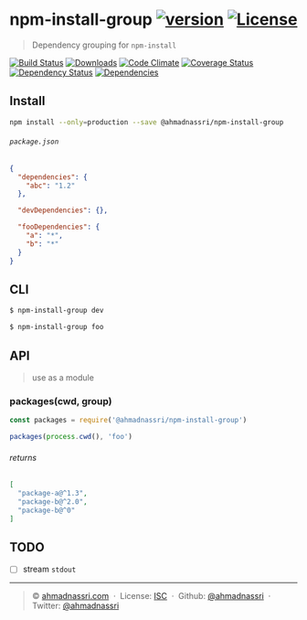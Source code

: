 # npm-install-group [![version][npm-version]][npm-url] [![License][license-image]][license-url]

> Dependency grouping for `npm-install`

[![Build Status][travis-image]][travis-url]
[![Downloads][npm-downloads]][npm-url]
[![Code Climate][codeclimate-quality]][codeclimate-url]
[![Coverage Status][codeclimate-coverage]][codeclimate-url]
[![Dependency Status][dependencyci-image]][dependencyci-url]
[![Dependencies][david-image]][david-url]

## Install

```bash
npm install --only=production --save @ahmadnassri/npm-install-group
```

###### `package.json`

```json
{
  "dependencies": {
    "abc": "1.2"
  },

  "devDependencies": {},

  "fooDependencies": {
    "a": "*",
    "b": "*"
  }
}
```

## CLI 

```bash
$ npm-install-group dev

$ npm-install-group foo
```

## API

> use as a module

### packages(cwd, group)

```js
const packages = require('@ahmadnassri/npm-install-group')

packages(process.cwd(), 'foo')
```

###### returns

```json
[
  "package-a@^1.3",
  "package-b@^2.0",
  "package-b@^0"
]
```

## TODO

- [ ] stream `stdout`

---
> :copyright: [ahmadnassri.com](https://www.ahmadnassri.com/)  · 
> License: [ISC][license-url]  · 
> Github: [@ahmadnassri](https://github.com/ahmadnassri)  · 
> Twitter: [@ahmadnassri](https://twitter.com/ahmadnassri)

[license-url]: http://choosealicense.com/licenses/isc/
[license-image]: https://img.shields.io/github/license/ahmadnassri/npm-install-group.svg?style=flat-square

[travis-url]: https://travis-ci.org/ahmadnassri/npm-install-group
[travis-image]: https://img.shields.io/travis/ahmadnassri/npm-install-group.svg?style=flat-square

[npm-url]: https://www.npmjs.com/package/@ahmadnassri/npm-install-group
[npm-version]: https://img.shields.io/npm/v/@ahmadnassri/npm-install-group.svg?style=flat-square
[npm-downloads]: https://img.shields.io/npm/dm/@ahmadnassri/npm-install-group.svg?style=flat-square

[codeclimate-url]: https://codeclimate.com/github/ahmadnassri/npm-install-group
[codeclimate-quality]: https://img.shields.io/codeclimate/github/ahmadnassri/npm-install-group.svg?style=flat-square
[codeclimate-coverage]: https://img.shields.io/codeclimate/coverage/github/ahmadnassri/npm-install-group.svg?style=flat-square

[david-url]: https://david-dm.org/ahmadnassri/npm-install-group
[david-image]: https://img.shields.io/david/ahmadnassri/npm-install-group.svg?style=flat-square

[dependencyci-url]: https://dependencyci.com/github/ahmadnassri/npm-install-group
[dependencyci-image]: https://dependencyci.com/github/ahmadnassri/npm-install-group/badge?style=flat-square
